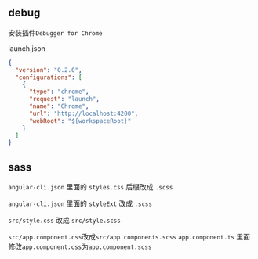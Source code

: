 ## debug

安装插件`Debugger for Chrome`

launch.json

```json
{
  "version": "0.2.0",
  "configurations": [
    {
      "type": "chrome",
      "request": "launch",
      "name": "Chrome",
      "url": "http://localhost:4200",
      "webRoot": "${workspaceRoot}"
    }
  ]
}
```



## sass

`angular-cli.json` 里面的 `styles.css` 后缀改成 `.scss`

 `angular-cli.json` 里面的 `styleExt` 改成 `.scss`

`src/style.css` 改成 `src/style.scss`

`src/app.component.css`改成`src/app.components.scss`
`app.component.ts` 里面修改`app.component.css`为`app.component.scss`